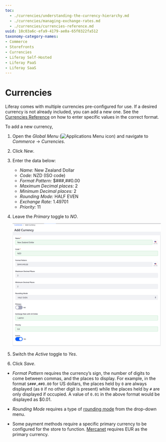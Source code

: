 ```yaml
---
toc:
  - ./currencies/understanding-the-currency-hierarchy.md
  - ./currencies/managing-exchange-rates.md
  - ./currencies/currencies-reference.md
uuid: 18c03a6c-efa9-4179-ae0a-65f0322fa512
taxonomy-category-names:
- Commerce
- Storefronts
- Currencies
- Liferay Self-Hosted
- Liferay PaaS
- Liferay SaaS
---
```


# Currencies

Liferay comes with multiple currencies pre-configured for use. If a desired currency is not already included, you can add a new one. See the [Currencies Reference](./currencies/currencies-reference.md) on how to enter specific values in the correct format.

To add a new currency,

1. Open the _Global Menu_ (![Applications Menu icon](../images/icon-applications-menu.png)) and navigate to _Commerce_ &rarr; _Currencies_.

1. Click _New_.

1. Enter the data below:

   * _Name:_ New Zealand Dollar
   * _Code:_ NZD (ISO code)
   * _Format Pattern:_ $###,##0.00
   * _Maximum Decimal places:_ 2
   * _Minimum Decimal places:_ 2
   * _Rounding Mode:_ HALF EVEN
   * _Exchange Rate:_ 1.49701
   * _Priority:_ 11

1. Leave the _Primary_ toggle to _NO_.

   ![Adding a currency](./currencies/images/01.png)

1. Switch the _Active_ toggle to _Yes_.

1. Click _Save_.

- _Format Pattern_ requires the currency’s sign, the number of digits to come between commas, and the places to display. For example, in the format `$###,##0.00` for US dollars, the places held by `0` are always displayed (as `0` if no other digit is present) while the places held by `#` are only displayed if occupied. A value of `0.01` in the above format would be displayed as $0.01.

- _Rounding Mode_ requires a type of [rounding mode](https://en.wikipedia.org/wiki/Rounding#Directed_rounding_to_an_integer) from the drop-down menu.

- Some payment methods require a specific primary currency to be configured for the store to function. [Mercanet](../store-management/configuring-payment-methods/mercanet.md) requires EUR as the primary currency.
